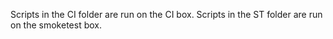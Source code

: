 Scripts in the CI folder are run on the CI box.
Scripts in the ST folder are run on the smoketest box.